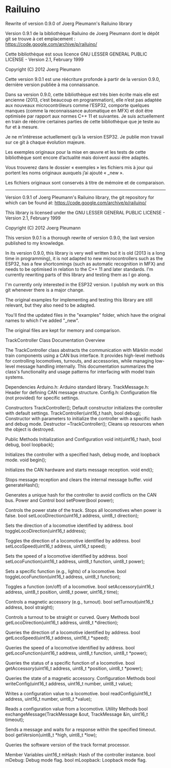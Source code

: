 # Railuino
 Rewrite of version 0.9.0 of Joerg Pleumann's Railuino library

Version 0.9.1 de la bibliothèque Railuino de Joerg Pleumann dont le dépôt git se trouve à cet emplacement : https://code.google.com/archive/p/railuino/

Cette bibliothèque est sous licence GNU LESSER GENERAL PUBLIC LICENSE - Version 2.1, February 1999

Copyright (C) 2012 Joerg Pleumann

Cette version 9.0.1 est une réécriture profonde à partir de la version 0.9.0, dernière version publiée à ma connaissance.

Dans sa version 0.9.0, cette bibliothèque est très bien écrite mais elle est ancienne (2013, c’est beaucoup en programmation), elle n’est pas adaptée aux nouveaux microcontrôleurs comme l’ESP32, comporte quelques manques (comme la reconnaissance automatique en MFX) et doit être optimisée par rapport aux normes C++ 11 et suivantes. Je suis actuellement en train de réécrire certaines parties de cette bibliothèque que je teste au fur et à mesure.

Je ne m’intéresse actuellement qu’à la version ESP32. Je publie mon travail sur ce git à chaque évolution majeure.

Les exemples originaux pour la mise en œuvre et les tests de cette bibliothèque sont encore d’actualité mais doivent aussi être adaptés.

Vous trouverez dans le dossier « exemples » les fichiers mis à jour qui portent les noms originaux auxquels j’ai ajouté « _new ».

Les fichiers originaux sont conservés à titre de mémoire et de comparaison.

*****************************************************************************************************

Version 0.9.1 of Joerg Pleumann's Railuino library, the git repository for which can be found at: https://code.google.com/archive/p/railuino/

This library is licensed under the GNU LESSER GENERAL PUBLIC LICENSE - Version 2.1, February 1999

Copyright (C) 2012 Joerg Pleumann

This version 9.0.1 is a thorough rewrite of version 0.9.0, the last version published to my knowledge.

In its version 0.9.0, this library is very well written but it is old (2013 is a long time in programming), it is not adapted to new microcontrollers such as the ESP32, has a few shortcomings (such as automatic recognition in MFX) and needs to be optimised in relation to the C++ 11 and later standards. I'm currently rewriting parts of this library and testing them as I go along.

I'm currently only interested in the ESP32 version. I publish my work on this git whenever there is a major change.

The original examples for implementing and testing this library are still relevant, but they also need to be adapted.

You'll find the updated files in the "examples" folder, which have the original names to which I've added "_new".

The original files are kept for memory and comparison.




TrackController Class Documentation
Overview

The TrackController class abstracts the communication with Märklin model train components using a CAN bus interface. It provides high-level methods for controlling locomotives, turnouts, and accessories, while managing low-level message handling internally. This documentation summarizes the class's functionality and usage patterns for interfacing with model train systems.

Dependencies
Arduino.h: Arduino standard library.
TrackMessage.h: Header for defining CAN message structure.
Config.h: Configuration file (not provided) for specific settings.

Constructors
TrackController();
Default constructor initializes the controller with default settings.
TrackController(uint16_t hash, bool debug);
Constructor with parameters to initialize the controller with a specific hash and debug mode.
Destructor
~TrackController();
Cleans up resources when the object is destroyed.

Public Methods
Initialization and Configuration
void init(uint16_t hash, bool debug, bool loopback);

Initializes the controller with a specified hash, debug mode, and loopback mode.
void begin();

Initializes the CAN hardware and starts message reception.
void end();

Stops message reception and clears the internal message buffer.
void generateHash();

Generates a unique hash for the controller to avoid conflicts on the CAN bus.
Power and Control
bool setPower(bool power);

Controls the power state of the track. Stops all locomotives when power is false.
bool setLocoDirection(uint16_t address, uint8_t direction);

Sets the direction of a locomotive identified by address.
bool toggleLocoDirection(uint16_t address);

Toggles the direction of a locomotive identified by address.
bool setLocoSpeed(uint16_t address, uint16_t speed);

Sets the speed of a locomotive identified by address.
bool setLocoFunction(uint16_t address, uint8_t function, uint8_t power);

Sets a specific function (e.g., lights) of a locomotive.
bool toggleLocoFunction(uint16_t address, uint8_t function);

Toggles a function (on/off) of a locomotive.
bool setAccessory(uint16_t address, uint8_t position, uint8_t power, uint16_t time);

Controls a magnetic accessory (e.g., turnout).
bool setTurnout(uint16_t address, bool straight);

Controls a turnout to be straight or curved.
Query Methods
bool getLocoDirection(uint16_t address, uint8_t *direction);

Queries the direction of a locomotive identified by address.
bool getLocoSpeed(uint16_t address, uint16_t *speed);

Queries the speed of a locomotive identified by address.
bool getLocoFunction(uint16_t address, uint8_t function, uint8_t *power);

Queries the status of a specific function of a locomotive.
bool getAccessory(uint16_t address, uint8_t *position, uint8_t *power);

Queries the state of a magnetic accessory.
Configuration Methods
bool writeConfig(uint16_t address, uint16_t number, uint8_t value);

Writes a configuration value to a locomotive.
bool readConfig(uint16_t address, uint16_t number, uint8_t *value);

Reads a configuration value from a locomotive.
Utility Methods
bool exchangeMessage(TrackMessage &out, TrackMessage &in, uint16_t timeout);

Sends a message and waits for a response within the specified timeout.
bool getVersion(uint8_t *high, uint8_t *low);

Queries the software version of the track format processor.

Member Variables
uint16_t mHash: Hash of the controller instance.
bool mDebug: Debug mode flag.
bool mLoopback: Loopback mode flag.




